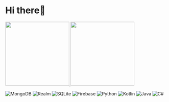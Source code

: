 # Hi there👋
<a href="https://github.com/DimaLabsdeveloper">
  <img height=200  src="https://github-readme-stats.vercel.app/api?username=DimaLabsdeveloper" />
</a>
<a href="https://github.com/DimaLabsdeveloper">
  <img height=200  src="https://github-readme-stats.vercel.app/api/top-langs?username=DimaLabsdeveloper&layout=compact&langs_count=8&card_width=320" />
</a>



![MongoDB](https://img.shields.io/badge/MongoDB-%234ea94b.svg?style=for-the-badge&logo=mongodb&logoColor=white)
![Realm](https://img.shields.io/badge/Realm-39477F?style=for-the-badge&logo=realm&logoColor=white)
![SQLite](https://img.shields.io/badge/sqlite-%2307405e.svg?style=for-the-badge&logo=sqlite&logoColor=white)
![Firebase](https://img.shields.io/badge/firebase-%23039BE5.svg?style=for-the-badge&logo=firebase)
![Python](https://img.shields.io/badge/python-3670A0?style=for-the-badge&logo=python&logoColor=ffdd54)
![Kotlin](https://img.shields.io/badge/kotlin-%237F52FF.svg?style=for-the-badge&logo=kotlin&logoColor=white)
![Java](https://img.shields.io/badge/java-%23ED8B00.svg?style=for-the-badge&logo=openjdk&logoColor=white)
![C#](https://img.shields.io/badge/c%23-%23239120.svg?style=for-the-badge&logo=c-sharp&logoColor=white)
